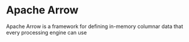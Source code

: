 # Apache Arrow 

Apache Arrow is a framework for defining in-memory columnar data that every processing engine can use
